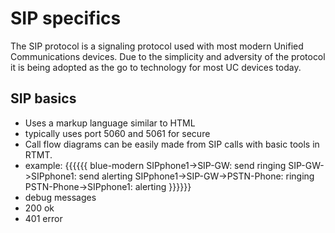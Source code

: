 # SIP specifics
The SIP protocol is a signaling protocol used with most modern Unified Communications devices.  Due to the simplicity and adversity of the protocol it is being adopted as the go to technology for most UC devices today.

## SIP basics
* Uses a markup language similar to HTML
* typically uses port 5060 and 5061 for secure
* Call flow diagrams can be easily made from SIP calls with basic tools in RTMT.
 * example:
{{{{{{ blue-modern
    SIPphone1->SIP-GW: send ringing
    SIP-GW->SIPphone1: send alerting
    SIPphone1->SIP-GW->PSTN-Phone: ringing
    PSTN-Phone->SIPphone1: alerting
}}}}}}
* debug messages
 * 200 ok
 * 401 error
